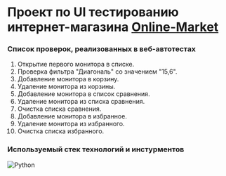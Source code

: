 # Проект по UI тестированию интернет-магазина [Online-Market](https://www.online-market.by/)

### Список проверок, реализованных в веб-автотестах

1. Открытие первого монитора в списке. 
2. Проверка фильтра "Диагональ" со значением "15,6". 
3. Добавление монитора в корзину. 
4. Удаление монитора из корзины. 
5. Добавление монитора в список сравнения. 
6. Удаление монитора из списка сравнения. 
7. Очистка списка сравнения. 
8. Добавление монитора в избранное. 
9. Удаление монитора из избранного. 
10. Очистка списка избранного.

### Используемый стек технологий и инстурментов
<img src="https - FORBIDDEN -/PycharmProjects/ui_online_market_tests/pictures/icons/python.svg" alt="Python">



